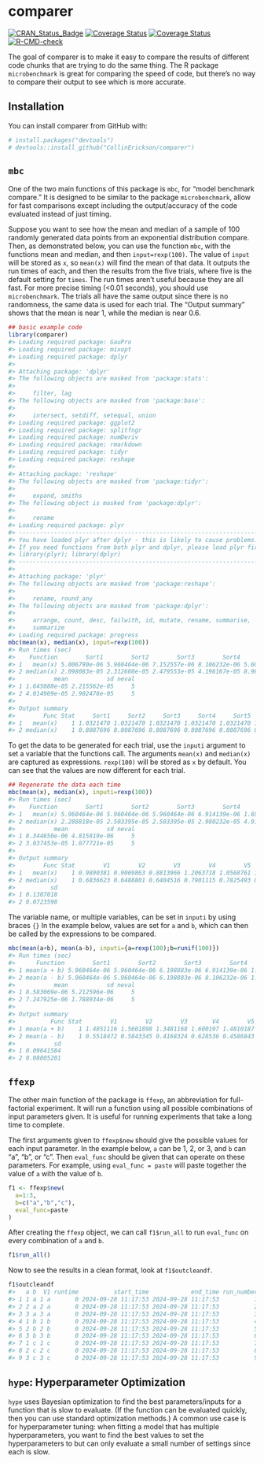 
<!-- README.md is generated from README.Rmd. Please edit that file -->

# comparer

<!-- badges: start -->
<!-- [![Travis-CI Build Status](https://travis-ci.org/CollinErickson/comparer.svg?branch=master)](https://app.travis-ci.org/CollinErickson/comparer) -->
<!-- [![Coverage Status](https://img.shields.io/codecov/c/github/CollinErickson/comparer/master.svg)](https://codecov.io/github/CollinErickson/comparer?branch=master) -->
<!-- [![Coverage Status](https://img.shields.io/coveralls/CollinErickson/comparer.svg)](https://coveralls.io/r/CollinErickson/comparer?branch=master) -->

[![CRAN_Status_Badge](http://www.r-pkg.org/badges/version/comparer)](https://cran.r-project.org/package=comparer)
[![Coverage
Status](https://codecov.io/gh/CollinErickson/comparer/branch/master/graph/badge.svg)](https://app.codecov.io/github/CollinErickson/comparer?branch=master)
[![Coverage
Status](https://coveralls.io/repos/github/CollinErickson/comparer/badge.svg?branch=master)](https://coveralls.io/github/CollinErickson/comparer?branch=master)
[![R-CMD-check](https://github.com/CollinErickson/comparer/workflows/R-CMD-check/badge.svg)](https://github.com/CollinErickson/comparer/actions)
<!-- badges: end -->

The goal of comparer is to make it easy to compare the results of
different code chunks that are trying to do the same thing. The R
package `microbenchmark` is great for comparing the speed of code, but
there’s no way to compare their output to see which is more accurate.

## Installation

You can install comparer from GitHub with:

``` r
# install.packages("devtools")
# devtools::install_github("CollinErickson/comparer")
```

## `mbc`

One of the two main functions of this package is `mbc`, for “model
benchmark compare.” It is designed to be similar to the package
`microbenchmark`, allow for fast comparisons except including the
output/accuracy of the code evaluated instead of just timing.

Suppose you want to see how the mean and median of a sample of 100
randomly generated data points from an exponential distribution compare.
Then, as demonstrated below, you can use the function `mbc`, with the
functions mean and median, and then `input=rexp(100)`. The value of
`input` will be stored as `x`, so `mean(x)` will find the mean of that
data. It outputs the run times of each, and then the results from the
five trials, where five is the default setting for `times`. The run
times aren’t useful because they are all fast. For more precise timing
(\<0.01 seconds), you should use `microbenchmark`. The trials all have
the same output since there is no randomness, the same data is used for
each trial. The “Output summary” shows that the mean is near 1, while
the median is near 0.6.

``` r
## basic example code
library(comparer)
#> Loading required package: GauPro
#> Loading required package: mixopt
#> Loading required package: dplyr
#> 
#> Attaching package: 'dplyr'
#> The following objects are masked from 'package:stats':
#> 
#>     filter, lag
#> The following objects are masked from 'package:base':
#> 
#>     intersect, setdiff, setequal, union
#> Loading required package: ggplot2
#> Loading required package: splitfngr
#> Loading required package: numDeriv
#> Loading required package: rmarkdown
#> Loading required package: tidyr
#> Loading required package: reshape
#> 
#> Attaching package: 'reshape'
#> The following objects are masked from 'package:tidyr':
#> 
#>     expand, smiths
#> The following object is masked from 'package:dplyr':
#> 
#>     rename
#> Loading required package: plyr
#> ------------------------------------------------------------------------------
#> You have loaded plyr after dplyr - this is likely to cause problems.
#> If you need functions from both plyr and dplyr, please load plyr first, then dplyr:
#> library(plyr); library(dplyr)
#> ------------------------------------------------------------------------------
#> 
#> Attaching package: 'plyr'
#> The following objects are masked from 'package:reshape':
#> 
#>     rename, round_any
#> The following objects are masked from 'package:dplyr':
#> 
#>     arrange, count, desc, failwith, id, mutate, rename, summarise,
#>     summarize
#> Loading required package: progress
mbc(mean(x), median(x), input=rexp(100))
#> Run times (sec)
#>    Function        Sort1        Sort2        Sort3        Sort4        Sort5
#> 1   mean(x) 5.006790e-06 5.960464e-06 7.152557e-06 8.106232e-06 5.602837e-05
#> 2 median(x) 2.098083e-05 2.312660e-05 2.479553e-05 4.196167e-05 8.988380e-05
#>           mean           sd neval
#> 1 1.645088e-05 2.215562e-05     5
#> 2 4.014969e-05 2.902476e-05     5
#> 
#> Output summary
#>        Func Stat     Sort1     Sort2     Sort3     Sort4     Sort5      mean sd
#> 1   mean(x)    1 1.0321470 1.0321470 1.0321470 1.0321470 1.0321470 1.0321470  0
#> 2 median(x)    1 0.8087696 0.8087696 0.8087696 0.8087696 0.8087696 0.8087696  0
```

To get the data to be generated for each trial, use the `inputi`
argument to set a variable that the functions call. The arguments
`mean(x)` and `median(x)` are captured as expressions. `rexp(100)` will
be stored as `x` by default. You can see that the values are now
different for each trial.

``` r
## Regenerate the data each time
mbc(mean(x), median(x), inputi=rexp(100))
#> Run times (sec)
#>    Function        Sort1        Sort2        Sort3        Sort4        Sort5
#> 1   mean(x) 5.960464e-06 5.960464e-06 5.960464e-06 6.914139e-06 1.692772e-05
#> 2 median(x) 2.288818e-05 2.503395e-05 2.503395e-05 2.980232e-05 4.911423e-05
#>           mean           sd neval
#> 1 8.344650e-06 4.815819e-06     5
#> 2 3.037453e-05 1.077721e-05     5
#> 
#> Output summary
#>        Func Stat        V1        V2        V3        V4        V5     mean
#> 1   mean(x)    1 0.9890381 0.9069863 0.8813966 1.2063718 1.0568761 1.008134
#> 2 median(x)    1 0.6836623 0.6488801 0.6404516 0.7901115 0.7825493 0.709131
#>          sd
#> 1 0.1307018
#> 2 0.0723598
```

The variable name, or multiple variables, can be set in `inputi` by
using braces `{}` In the example below, values are set for `a` and `b`,
which can then be called by the expressions to be compared.

``` r
mbc(mean(a+b), mean(a-b), inputi={a=rexp(100);b=runif(100)})
#> Run times (sec)
#>      Function        Sort1        Sort2        Sort3        Sort4        Sort5
#> 1 mean(a + b) 5.960464e-06 5.960464e-06 6.198883e-06 6.914139e-06 1.788139e-05
#> 2 mean(a - b) 5.960464e-06 5.960464e-06 6.198883e-06 8.106232e-06 1.001358e-05
#>           mean           sd neval
#> 1 8.583069e-06 5.212596e-06     5
#> 2 7.247925e-06 1.788934e-06     5
#> 
#> Output summary
#>          Func Stat        V1        V2        V3       V4        V5      mean
#> 1 mean(a + b)    1 1.4851116 1.5601898 1.3481168 1.600197 1.4810187 1.4949268
#> 2 mean(a - b)    1 0.5518472 0.5843345 0.4168324 0.628536 0.4586843 0.5280469
#>           sd
#> 1 0.09641584
#> 2 0.08805201
```

## `ffexp`

The other main function of the package is `ffexp`, an abbreviation for
full-factorial experiment. It will run a function using all possible
combinations of input parameters given. It is useful for running
experiments that take a long time to complete.

The first arguments given to `ffexp$new` should give the possible values
for each input parameter. In the example below, `a` can be 1, 2, or 3,
and `b` can “a”, “b”, or “c”. Then `eval_func` should be given that can
operate on these parameters. For example, using `eval_func = paste` will
paste together the value of `a` with the value of `b`.

``` r
f1 <- ffexp$new(
  a=1:3,
  b=c("a","b","c"),
  eval_func=paste
)
```

After creating the `ffexp` object, we can call `f1$run_all` to run
`eval_func` on every combination of `a` and `b`.

``` r
f1$run_all()
```

Now to see the results in a clean format, look at `f1$outcleandf`.

``` r
f1$outcleandf
#>   a b  V1 runtime          start_time            end_time run_number
#> 1 1 a 1 a       0 2024-09-28 11:17:53 2024-09-28 11:17:53          1
#> 2 2 a 2 a       0 2024-09-28 11:17:53 2024-09-28 11:17:53          2
#> 3 3 a 3 a       0 2024-09-28 11:17:53 2024-09-28 11:17:53          3
#> 4 1 b 1 b       0 2024-09-28 11:17:53 2024-09-28 11:17:53          4
#> 5 2 b 2 b       0 2024-09-28 11:17:53 2024-09-28 11:17:53          5
#> 6 3 b 3 b       0 2024-09-28 11:17:53 2024-09-28 11:17:53          6
#> 7 1 c 1 c       0 2024-09-28 11:17:53 2024-09-28 11:17:53          7
#> 8 2 c 2 c       0 2024-09-28 11:17:53 2024-09-28 11:17:53          8
#> 9 3 c 3 c       0 2024-09-28 11:17:53 2024-09-28 11:17:53          9
```

## `hype`: Hyperparameter Optimization

`hype` uses Bayesian optimization to find the best parameters/inputs for
a function that is slow to evaluate. (If the function can be evaluated
quickly, then you can use standard optimization methods.) A common use
case is for hyperparameter tuning: when fitting a model that has
multiple hyperparameters, you want to find the best values to set the
hyperparameters to but can only evaluate a small number of settings
since each is slow.
